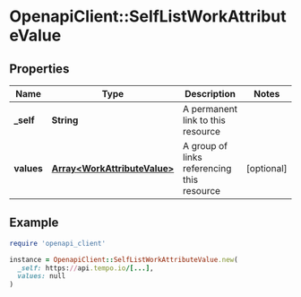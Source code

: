 # OpenapiClient::SelfListWorkAttributeValue

## Properties

| Name | Type | Description | Notes |
| ---- | ---- | ----------- | ----- |
| **_self** | **String** | A permanent link to this resource |  |
| **values** | [**Array&lt;WorkAttributeValue&gt;**](WorkAttributeValue.md) | A group of links referencing this resource | [optional] |

## Example

```ruby
require 'openapi_client'

instance = OpenapiClient::SelfListWorkAttributeValue.new(
  _self: https://api.tempo.io/[...],
  values: null
)
```

